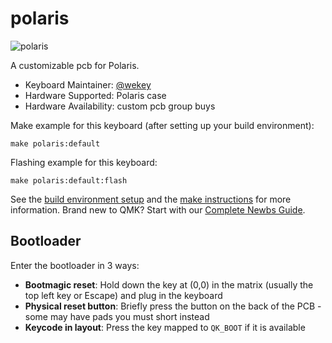 # polaris

![polaris](https://i.imgur.com/bENjPiKh.jpg)

A customizable pcb for Polaris.

* Keyboard Maintainer: [@wekey](https://github.com/wekey-dev)
* Hardware Supported: Polaris case
* Hardware Availability: custom pcb group buys

Make example for this keyboard (after setting up your build environment):

    make polaris:default

Flashing example for this keyboard:

    make polaris:default:flash

See the [build environment setup](https://docs.qmk.fm/#/getting_started_build_tools) and the [make instructions](https://docs.qmk.fm/#/getting_started_make_guide) for more information. Brand new to QMK? Start with our [Complete Newbs Guide](https://docs.qmk.fm/#/newbs).

## Bootloader

Enter the bootloader in 3 ways:

* **Bootmagic reset**: Hold down the key at (0,0) in the matrix (usually the top left key or Escape) and plug in the keyboard
* **Physical reset button**: Briefly press the button on the back of the PCB - some may have pads you must short instead
* **Keycode in layout**: Press the key mapped to `QK_BOOT` if it is available
